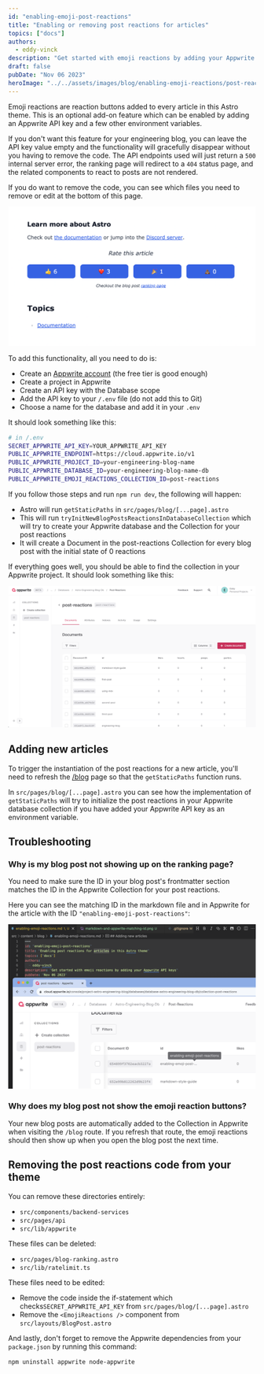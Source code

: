 ```yaml
---
id: "enabling-emoji-post-reactions"
title: "Enabling or removing post reactions for articles"
topics: ["docs"]
authors:
  - eddy-vinck
description: "Get started with emoji reactions by adding your Appwrite API keys"
draft: false
pubDate: "Nov 06 2023"
heroImage: "../../assets/images/blog/enabling-emoji-reactions/post-reactions-for-article.png"
---
```


Emoji reactions are reaction buttons added to every article in this Astro theme. This is an optional add-on feature which can be enabled by adding an Appwrite API key and a few other environment variables.

If you don't want this feature for your engineering blog, you can leave the API key value empty and the functionality will gracefully disappear without you having to remove the code. The API endpoints used will just return a `500` internal server error, the ranking page will redirect to a `404` status page, and the related components to react to posts are not rendered.

If you do want to remove the code, you can see which files you need to remove or edit at the bottom of this page.

![Emoji reactions for an article showing 6 likes, 3 hearts, 1 parties, and 0 poops](../../assets/images/blog/enabling-emoji-reactions/post-reactions-for-article.png)

To add this functionality, all you need to do is:

- Create an [Appwrite account](https://cloud.appwrite.io/register) (the free tier is good enough)
- Create a project in Appwrite
- Create an API key with the Database scope
- Add the API key to your `/.env` file (do not add this to Git)
- Choose a name for the database and add it in your `.env`

It should look something like this:

```bash
# in /.env
SECRET_APPWRITE_API_KEY=YOUR_APPWRITE_API_KEY
PUBLIC_APPWRITE_ENDPOINT=https://cloud.appwrite.io/v1
PUBLIC_APPWRITE_PROJECT_ID=your-engineering-blog-name
PUBLIC_APPWRITE_DATABASE_ID=your-engineering-blog-name-db
PUBLIC_APPWRITE_EMOJI_REACTIONS_COLLECTION_ID=post-reactions
```

If you follow those steps and run `npm run dev`, the following will happen:

- Astro will run `getStaticPaths` in `src/pages/blog/[...page].astro`
- This will run `tryInitNewBlogPostsReactionsInDatabaseCollection` which will try to create your Appwrite database and the Collection for your post reactions
- It will create a Document in the post-reactions Collection for every blog post with the initial state of 0 reactions

If everything goes well, you should be able to find the collection in your Appwrite project. It should look something like this:

![A screenshot of the articles in the post-reactions collection in Appwrite](../../assets/images/blog/enabling-emoji-reactions/post-reactions-collection.png)

## Adding new articles

To trigger the instantiation of the post reactions for a new article, you'll need to refresh the [/blog](/blog) page so that the `getStaticPaths` function runs.

In `src/pages/blog/[...page].astro` you can see how the implementation of `getStaticPaths` will try to initialize the post reactions in your Appwrite database collection if you have added your Appwrite API key as an environment variable.

## Troubleshooting

### Why is my blog post not showing up on the ranking page?

You need to make sure the ID in your blog post's frontmatter section matches the ID in the Appwrite Collection for your post reactions.

Here you can see the matching ID in the markdown file and in Appwrite for the article with the ID `"enabling-emoji-post-reactions"`:

![Matching IDs in the Frontmatter section and Appwrite](../../assets/images/blog/enabling-emoji-reactions/markdown-and-appwrite-matching-id.png)

### Why does my blog post not show the emoji reaction buttons?

Your new blog posts are automatically added to the Collection in Appwrite when visiting the `/blog` route. If you refresh that route, the emoji reactions should then show up when you open the blog post the next time.

## Removing the post reactions code from your theme

You can remove these directories entirely:

- `src/components/backend-services`
- `src/pages/api`
- `src/lib/appwrite`

These files can be deleted:

- `src/pages/blog-ranking.astro`
- `src/lib/ratelimit.ts`

These files need to be edited:

- Remove the code inside the if-statement which checks`SECRET_APPWRITE_API_KEY` from `src/pages/blog/[...page].astro`
- Remove the `<EmojiReactions />` component from `src/layouts/BlogPost.astro`

And lastly, don't forget to remove the Appwrite dependencies from your `package.json` by running this command:

```bash
npm uninstall appwrite node-appwrite
```
